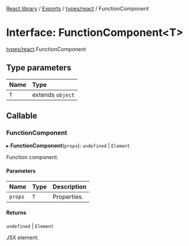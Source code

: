 [React library](../index.md) / [Exports](../modules.md) / [types/react](../modules/types_react.md) / FunctionComponent

# Interface: FunctionComponent\<T\>

[types/react](../modules/types_react.md).FunctionComponent

## Type parameters

| Name | Type |
| :------ | :------ |
| `T` | extends `object` |

## Callable

### FunctionComponent

▸ **FunctionComponent**(`props`): `undefined` \| `Element`

Function component.

#### Parameters

| Name | Type | Description |
| :------ | :------ | :------ |
| `props` | `T` | Properties. |

#### Returns

`undefined` \| `Element`

JSX element.
